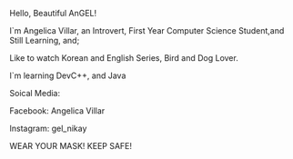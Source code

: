 Hello, Beautiful AnGEL!

I`m Angelica Villar, an Introvert, First Year Computer Science Student,and Still Learning, and;

Like to watch Korean and English Series, Bird and Dog Lover.

I`m learning DevC++, and Java



Soical Media:

Facebook: Angelica Villar

Instagram: gel_nikay


WEAR YOUR MASK! KEEP SAFE!
